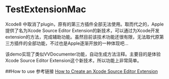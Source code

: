 # TestExtensionMac

Xcode8 中取消了plugin，原有的第三方插件全部无法使用。取而代之的，Apple提供了名为Xcode Source Editor Extension的新技术，可以通过为Xcode开发extension的方法，完成辅助功能。虽然目前该技术功能还很有限，无法取代原第三方插件的全部功能，不过也是Apple逐渐开放的一种体现吧...

该demo实现了类似VVDocumenter功能，自动生成方法注释。主要目的是体验Xcode Source Editor Extension这个新技术，所以功能上非常简单。

##How to use
参考链接
[How to Create an Xcode Source Editor Extension](https://www.baidu.com/link?url=JsmYC3ve2sFzXj8Ao8d-jd9VjVmU9XTadyjFukpXgMJGekADXW-iLCsgkfzut5xnH_njbho2YAbanOyxIEd8JaEg6vW8iXO2Gn_U3xK6fZeMBb83y4aFgvAD2du3HAfYE5Y6Fk49Pgd1Yj17QLqx__&wd=&eqid=91e572490001c19c00000004580d6886)

